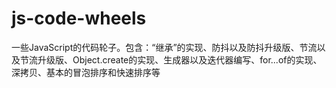 # js-code-wheels
一些JavaScript的代码轮子。包含：“继承”的实现、防抖以及防抖升级版、节流以及节流升级版、Object.create的实现、生成器以及迭代器编写、for...of的实现、深拷贝、基本的冒泡排序和快速排序等
